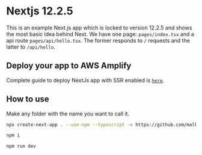 # Nextjs 12.2.5

This is an example Next.js app which is locked to version 12.2.5 and shows the most basic idea behind Next. We have one page: `pages/index.tsx` and  a api route `pages/api/hello.tsx`. The former responds to `/` requests and the latter to `/api/hello`.

## Deploy your app to AWS Amplify

Complete guide to deploy NextJs app with SSR enabled is [`here`](https://aws.amazon.com/blogs/mobile/host-a-next-js-ssr-app-with-real-time-data-on-aws-amplify/).

## How to use

Make any folder with the name you want to call it.

```bash
npx create-next-app . --use-npm --typescript -e https://github.com/malkitsingh/nextjs-12.2.5
```

```bash
npm i
```

```bash
npm run dev
```
